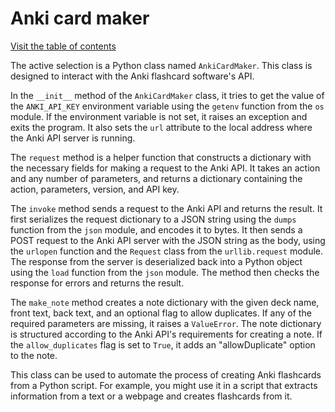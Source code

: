 # Anki card maker

[Visit the table of contents](../README.md)

The active selection is a Python class named `AnkiCardMaker`. This class
is designed to interact with the Anki flashcard software's API.

In the `__init__` method of the `AnkiCardMaker` class, it tries to get
the value of the `ANKI_API_KEY` environment variable using the `getenv`
function from the `os` module. If the environment variable is not set,
it raises an exception and exits the program. It also sets the `url`
attribute to the local address where the Anki API server is running.

The `request` method is a helper function that constructs a dictionary
with the necessary fields for making a request to the Anki API. It takes
an action and any number of parameters, and returns a dictionary
containing the action, parameters, version, and API key.

The `invoke` method sends a request to the Anki API and returns the
result. It first serializes the request dictionary to a JSON string
using the `dumps` function from the `json` module, and encodes it to
bytes. It then sends a POST request to the Anki API server with the JSON
string as the body, using the `urlopen` function and the `Request` class
from the `urllib.request` module. The response from the server is
deserialized back into a Python object using the `load` function from
the `json` module. The method then checks the response for errors and
returns the result.

The `make_note` method creates a note dictionary with the given deck
name, front text, back text, and an optional flag to allow duplicates.
If any of the required parameters are missing, it raises a `ValueError`.
The note dictionary is structured according to the Anki API's
requirements for creating a note. If the `allow_duplicates` flag is set
to `True`, it adds an "allowDuplicate" option to the note.

This class can be used to automate the process of creating Anki
flashcards from a Python script. For example, you might use it in a
script that extracts information from a text or a webpage and creates
flashcards from it.
